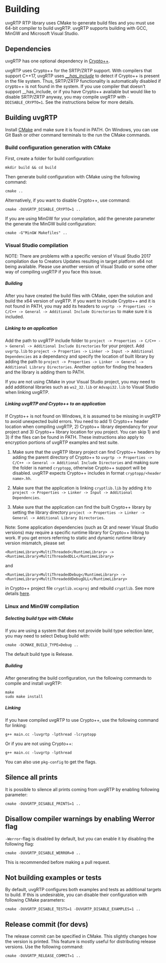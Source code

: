 # Building

uvgRTP RTP library uses CMake to generate build files and you must use 64-bit compiler to build uvgRTP. uvgRTP supports building with GCC, MinGW and Microsoft Visual Studio.

## Dependencies

uvgRTP has one optional dependency in [Crypto++](https://www.cryptopp.com/).

uvgRTP uses Crypto++ for the SRTP/ZRTP support. With compilers that support C++17, uvgRTP uses [*__has_include*](https://en.cppreference.com/w/cpp/preprocessor/include) to detect if Crypto++ is present in the file system. Thus, SRTP/ZRTP functionality is automatically disabled if crypto++ is not found in the system. If you use compiler that doesn't support __has_include, or if you have Crypto++ available but would like to disable SRTP/ZRTP anyway, you may compile uvgRTP with `-DDISABLE_CRYPTO=1`. See the instructions below for more details.

## Building uvgRTP

Install [CMake](https://cmake.org) and make sure it is found in PATH. On Windows, you can use Git Bash or other command terminals to the run the CMake commands.

### Build configuration generation with CMake

First, create a folder for build configuration:

```
mkdir build && cd build
```

Then generate build configuration with CMake using the following command:

```
cmake ..
```

Alternatively, if you want to disable Crypto++, use command:
```
cmake -DUVGRTP_DISABLE_CRYPTO=1 ..
```

If you are using MinGW for your compilation, add the generate parameter the generate the MinGW build configuration:

```
cmake -G"MinGW Makefiles" ..
```

### Visual Studio compilation

NOTE: There are problems with a specific version of Visual Studio 2017 compilation due to Creators Updates resulting in target platform x64 not being available. Please use another version of Visual Studio or some other way of compiling uvgRTP if you face this issue.

##### Building

After you have created the build files with CMake, open the solution and build the x64 version of uvgRTP. If you want to include Crypto++ and it is not found in PATH, you may add its headers to `uvgrtp -> Properties -> C/C++ -> General -> Additional Include Directories` to make sure it is included.

##### Linking to an application

Add the path to uvgRTP include folder to `project -> Properties -> C/C++ -> General -> Additional Include Directories` for your project. Add `uvgrtp.lib` to `project -> Properties -> Linker -> Input -> Additional Dependencies` as a dependancy and specify the location of built library by adding the path to `project -> Properties -> Linker -> General -> Additional Library Directories`. Another option for finding the headers and the library is adding them to PATH.

If you are not using CMake in your Visual Studio project, you may need to add additional libraries such as `ws2_32.lib` or `Advapi32.lib` to Visual Studio when linking uvgRTP.

##### Linking uvgRTP and Crypto++ to an application

If Crypto++ is not found on Windows, it is assumed to be missing in uvgRTP to avoid unexpected build errors. You need to add 1) Crypto++ header location when compiling uvgRTP, 2) Crypto++ library dependancy for your project and 3) Crypto++ library location for you project. You can skip 1) and 3) if the files can be found in PATH. These instructions also apply to encryption portions of uvgRTP examples and test suite. 
1) Make sure that the uvgRTP library project can find Crypto++ headers by adding the parent directory of Crypto++ to `uvgrtp -> Properties -> C/C++ -> General -> Additional Include Directories` and making sure the folder is named `cryptopp`, otherwise Crypto++ support will be disabled. uvgRTP expects Crypto++ includes in format `cryptopp/<header name>.hh`.

2) Make sure that the application is linking `cryptlib.lib` by adding it to `project -> Properties -> Linker -> Input -> Additional Dependencies`.

3) Make sure that the application can find the built Crypto++ library by setting the library directory `project -> Properties -> Linker -> General -> Additional Library Directories`.

Note: Some application dependencies (such as Qt and newer Visual Studio versions) may require a specific runtime library for Crypto++ linking to work. If you get errors referring to static and dynamic runtime library version mismatch, please set 
```
<RuntimeLibrary>MultiThreaded</RuntimeLibrary> -> <RuntimeLibrary>MultiThreadedDLL</RuntimeLibrary>
```
and 
```
<RuntimeLibrary>MultiThreadedDebug</RuntimeLibrary> -> <RuntimeLibrary>MultiThreadeddDebugDLL</RuntimeLibrary>
```
in Crypto++ project file `cryptlib.vcxproj` and rebuild `cryptlib`. See more details [here](https://cryptopp.com/wiki/Visual_Studio).

### Linux and MinGW compilation

##### Selecting build type with CMake

If you are using a system that does not provide build type selection later, you may need to select Debug build with:

```
cmake -DCMAKE_BUILD_TYPE=Debug ..
```

The default build type is Release.

##### Building

After generating the build configuration, run the following commands to compile and install uvgRTP:
```
make
sudo make install
```

##### Linking

If you have compiled uvgRTP to use Crypto++, use the following command for linking:
```
g++ main.cc -luvgrtp -lpthread -lcryptopp
```

Or if you are not using Crypto++:
```
g++ main.cc -luvgrtp -lpthread
```

You can also use `pkg-config` to get the flags.

## Silence all prints

It is possible to silence all prints coming from uvgRTP by enabling following parameter:

```
cmake -DUVGRTP_DISABLE_PRINTS=1 ..
```

## Disallow compiler warnings by enabling Werror flag

`-Werror`-flag is disabled by default, but you can enable it by disabling the following flag:

```
cmake -DUVGRTP_DISABLE_WERROR=0 ..
```
This is recommended before making a pull request.

## Not building examples or tests

By default, uvgRTP configures both examples and tests as additional targets to build. If this is undesirable, you can disable their configuration with following CMake parameters:

```
cmake -DUVGRTP_DISABLE_TESTS=1 -DUVGRTP_DISABLE_EXAMPLES=1 ..
```

## Release commit (for devs)

The release commit can be specified in CMake. This slightly changes how the version is printed. This feature is mostly useful for distributing release versions. Use the following command:

```
cmake -DUVGRTP_RELEASE_COMMIT=1 ..
```

